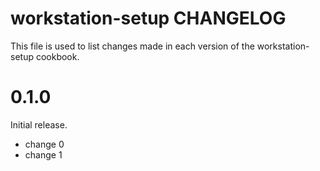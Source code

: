 # workstation-setup CHANGELOG

This file is used to list changes made in each version of the workstation-setup cookbook.

# 0.1.0

Initial release.

- change 0
- change 1

